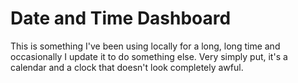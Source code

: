 # Date and Time Dashboard

This is something I've been using locally for a long, long time and occasionally
I update it to do something else. Very simply put, it's a calendar and a clock
that doesn't look completely awful.
